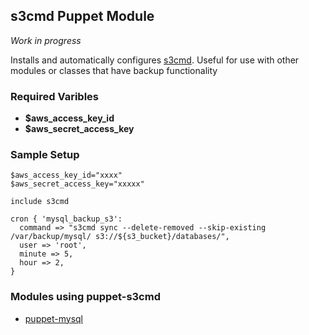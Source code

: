 ## s3cmd Puppet Module

*Work in progress*

Installs and automatically configures [s3cmd](http://s3tools.org/s3tools). Useful for use with other modules or classes that have backup functionality

### Required Varibles

* **$aws_access_key_id**
* **$aws_secret_access_key**

### Sample Setup

    $aws_access_key_id="xxxx"
    $aws_secret_access_key="xxxxx"
    
    include s3cmd
    
    cron { 'mysql_backup_s3':
      command => "s3cmd sync --delete-removed --skip-existing /var/backup/mysql/ s3://${s3_bucket}/databases/",
      user => 'root',
      minute => 5,
      hour => 2,
    }
    
### Modules using puppet-s3cmd

* [puppet-mysql](https://github.com/mattmcmanus/puppet-mysql)